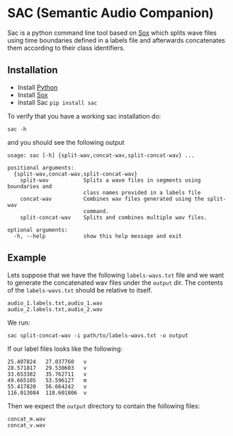 # SAC (Semantic Audio Companion)

Sac is a python command line tool based on [Sox](http://sox.sourceforge.net/) which splits wave files using time boundaries
defined in a labels file and afterwards concatenates them according to their class identifiers.

## Installation

- Install [Python](https://www.python.org/downloads/)
- Install [Sox](http://sox.sourceforge.net/)
- Install Sac `pip install sac`

To verify that you have a working sac installation do:

```sac -h```

and you should see the following output


```
usage: sac [-h] {split-wav,concat-wav,split-concat-wav} ...

positional arguments:
  {split-wav,concat-wav,split-concat-wav}
    split-wav           Splits a wave files in segments using boundaries and
                        class names provided in a labels file
    concat-wav          Combines wav files generated using the split-wav
                        command.
    split-concat-wav    Splits and combines multiple wav files.

optional arguments:
  -h, --help            show this help message and exit
```

## Example

Lets suppose that we have the following `labels-wavs.txt` file and we want to generate the concatenated wav files under the `output` dir.
The contents of the `labels-wavs.txt` should be relative to itself.

```
audio_1.labels.txt,audio_1.wav
audio_2.labels.txt,audio_2.wav
```

We run:

```
sac split-concat-wav -i path/to/labels-wavs.txt -o output
```

If our label files looks like the following:

```
25.407824	27.037760	v
28.571817	29.530603	v
33.653382	35.762711	v
49.665105	53.596127	m
55.417820	56.664242	v
116.013084	118.601806	v
```

Then we expect the `output` directory to contain the following files:

```
concat_m.wav    
concat_v.wav
```

